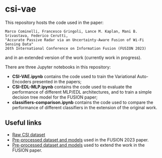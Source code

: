 # csi-vae

This repository hosts the code used in the paper:
```
Marco Cominelli, Francesco Gringoli, Lance M. Kaplan, Mani B. Srivastava, Federico Cerutti,
"Accurate Passive Radar via an Uncertainty-Aware Fusion of Wi-Fi Sensing Data"
26th International Conference on Information Fusion (FUSION 2023)
```
and in an extended version of the work (currently work in progress).

There are three Jupyter notebooks in this repository:

- **CSI-VAE.ipynb** contains the code used to train the Variational Auto-Encoders presented in the papers;
- **CSI-EDL-MLP.ipynb** contains the code used to evaluate the performance of different MLP/EDL architectures, and to train a simple decision tree model for the FUSION paper;
- **classifiers-comparison.ipynb** contains the code used to compare the performance of different classifiers in the extension of the original work.

## Useful links

- [Raw CSI dataset](https://doi.org/10.5281/zenodo.7732595)
- [Pre-processed dataset and models](https://doi.org/10.5281/zenodo.7983057) used in the FUSION 2023 paper.
- [Pre-processed dataset and models](https://doi.org/10.5281/zenodo.8239343) used to extend the work in the FUSION paper.

